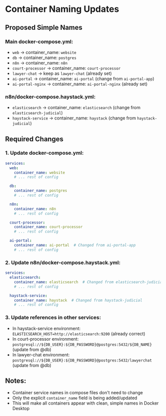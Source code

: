 # Container Naming Updates

## Proposed Simple Names

### Main docker-compose.yml:
- `web` → container_name: `website`
- `db` → container_name: `postgres`
- `n8n` → container_name: `n8n`
- `court-processor` → container_name: `court-processor`
- `lawyer-chat` → keep as `lawyer-chat` (already set)
- `ai-portal` → container_name: `ai-portal` (change from `ai-portal-app`)
- `ai-portal-nginx` → container_name: `ai-portal-nginx` (already set)

### n8n/docker-compose.haystack.yml:
- `elasticsearch` → container_name: `elasticsearch` (change from `elasticsearch-judicial`)
- `haystack-service` → container_name: `haystack` (change from `haystack-judicial`)

## Required Changes

### 1. Update docker-compose.yml:
```yaml
services:
  web:
    container_name: website
    # ... rest of config

  db:
    container_name: postgres
    # ... rest of config

  n8n:
    container_name: n8n
    # ... rest of config

  court-processor:
    container_name: court-processor
    # ... rest of config

  ai-portal:
    container_name: ai-portal  # Changed from ai-portal-app
    # ... rest of config
```

### 2. Update n8n/docker-compose.haystack.yml:
```yaml
services:
  elasticsearch:
    container_name: elasticsearch  # Changed from elasticsearch-judicial
    # ... rest of config

  haystack-service:
    container_name: haystack  # Changed from haystack-judicial
    # ... rest of config
```

### 3. Update references in other services:
- In haystack-service environment: `ELASTICSEARCH_HOST=http://elasticsearch:9200` (already correct)
- In court-processor environment: `postgresql://${DB_USER}:${DB_PASSWORD}@postgres:5432/${DB_NAME}` (update from @db)
- In lawyer-chat environment: `postgresql://${DB_USER}:${DB_PASSWORD}@postgres:5432/lawyerchat` (update from @db)

## Notes:
- Container service names in compose files don't need to change
- Only the explicit `container_name` field is being added/updated
- This will make all containers appear with clean, simple names in Docker Desktop